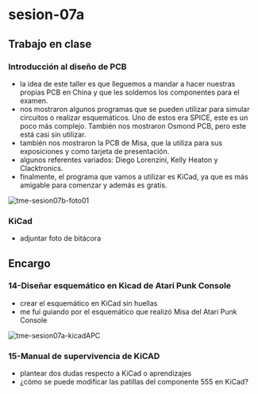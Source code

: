 # sesion-07a

## Trabajo en clase

### Introducción al diseño de PCB

- la idea de este taller es que lleguemos a mandar a hacer nuestras propias PCB en China y que les soldemos los componentes para el examen.
- nos mostraron algunos programas que se pueden utilizar para simular circuitos o realizar esquemáticos. Uno de estos era SPICE, este es un poco más complejo. También nos mostraron Osmond PCB, pero este está casi sin utilizar.
- también nos mostraron la PCB de Misa, que la utiliza para sus exposiciones y como tarjeta de presentación.
- algunos referentes variados: Diego Lorenzini, Kelly Heaton y Clacktronics.
- finalmente, el programa que vamos a utilizar es KiCad, ya que es más amigable para comenzar y además es gratis.

![tme-sesion07b-foto01](https://github.com/user-attachments/assets/2524c9ca-cd48-4218-988d-4b865f8fbbcd)

### KiCad

- adjuntar foto de bitácora

## Encargo

### 14-Diseñar esquemático en Kicad de Atari Punk Console

- crear el esquemático en KiCad sin huellas
- me fui guiando por el esquemático que realizó Misa del Atari Punk Console

![tme-sesion07a-kicadAPC](https://github.com/user-attachments/assets/12224442-3d23-4db1-9208-e460d6566663)

### 15-Manual de supervivencia de KiCAD

- plantear dos dudas respecto a KiCad o aprendizajes
- ¿cómo se puede modificar las patillas del componente 555 en KiCad?
  
